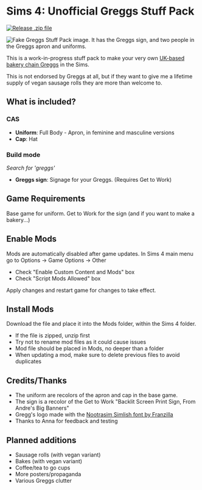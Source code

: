 # Sims 4: Unofficial Greggs Stuff Pack

[![Release .zip file](https://github.com/zaccolley/sims-4-greggs-stuff-pack/workflows/Release%20.zip%20file/badge.svg)](https://github.com/zaccolley/sims-4-greggs-stuff-pack/releases)

![Fake Greggs Stuff Pack image. It has the Greggs sign, and two people in the Greggs apron and uniforms.](./resources/stuff-pack.jpg)

This is a work-in-progress stuff pack to make your very own [UK-based bakery chain Greggs](https://www.greggs.co.uk/) in the Sims.

This is not endorsed by Greggs at all, but if they want to give me a lifetime supply of vegan sausage rolls they are more than welcome to.

## What is included?

### CAS

- **Uniform**: Full Body - Apron, in feminine and masculine versions
- **Cap**: Hat

### Build mode

_Search for 'greggs'_

- **Greggs sign**: Signage for your Greggs. (Requires Get to Work)

## Game Requirements

Base game for uniform.
Get to Work for the sign (and if you want to make a bakery...)

## Enable Mods
Mods are automatically disabled after game updates.
In Sims 4 main menu go to Options -> Game Options -> Other
* Check "Enable Custom Content and Mods" box
* Check "Script Mods Allowed" box

Apply changes and restart game for changes to take effect.

## Install Mods
Download the file and place it into the Mods folder, within the Sims 4 folder.

* If the file is zipped, unzip first
* Try not to rename mod files as it could cause issues
* Mod file should be placed in Mods, no deeper than a folder
* When updating a mod, make sure to delete previous files to avoid duplicates

## Credits/Thanks

- The uniform are recolors of the apron and cap in the base game.
- The sign is a recolor of the Get to Work "Backlit Screen Print Sign, From Andre's Big Banners"
- Gregg's logo made with the [Nootrasim Simlish font by Franzilla](https://www.modthesims.info/download.php?t=584840)
- Thanks to Anna for feedback and testing

## Planned additions

- Sausage rolls (with vegan variant)
- Bakes (with vegan variant)
- Coffee/tea to go cups
- More posters/propaganda
- Various Greggs clutter
